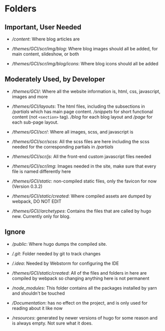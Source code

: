 # Folders

## Important, User Needed

- */content*: Where blog articles are

- */themes/GCI/scr/img/blog*: Where blog images should all be added, for main content, slideshow, or both

- */themes/GCI/scr/img/blog/icons*: Where blog icons should all be added

## Moderately Used, by Developer 

- */themes/GCI/*: Where all the website information is, html, css, javascript, images and more

- */themes/GCI/layouts*: The html files, including the subsections in */partials* which has main page content. */snippets* for short functional content (not `<section>` tag). */blog* for each blog layout and */page* for each sub-page layout.

- */themes/GCI/scr/*: Where all images, scss, and javascript is

- */themes/GCI/scr/scss*: All the scss files are here including the scss needed for the corresponding partials in */partials*

- */themes/GCI/scr/js*: All the front-end custom javascript files needed

- */themes/GCI/scr/img*: Images needed in the site, make sure that every file is named differently here

- */themes/GCI/static*: non-compiled static files, only the favicon for now (Version 0.3.2)

- */themes/GCI/static/created*: Where compiled assets are dumped by webpack, DO NOT EDIT

- */themes/GCI//archetypes*: Contains the files that are called by hugo new. Currently only for blog.

## Ignore

- */public*: Where hugo dumps the compiled site.

- */.git*: Folder needed by git to track changes

- */.idea*: Needed by Webstorm for configuring the IDE 

- */themes/GCI/static/created*: All of the files and folders in here are compiled by webpack so changing anything here is not permanent

- */node_modules*: This folder contains all the packages installed by yarn and shouldn't be touched

- */Documentation*: has no effect on the project, and is only used for reading about it like now

- */resources*: generated by newer versions of hugo for some reason and is always empty. Not sure what it does.  